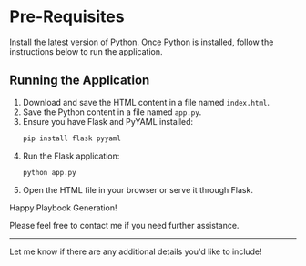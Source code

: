 

# Pre-Requisites

Install the latest version of Python. Once Python is installed, follow the instructions below to run the application.

## Running the Application

1. Download and save the HTML content in a file named `index.html`.
2. Save the Python content in a file named `app.py`.
3. Ensure you have Flask and PyYAML installed:
   ```bash
   pip install flask pyyaml
   ```
4. Run the Flask application:
   ```bash
   python app.py
   ```
5. Open the HTML file in your browser or serve it through Flask.

Happy Playbook Generation!

Please feel free to contact me if you need further assistance.

---

Let me know if there are any additional details you'd like to include!
